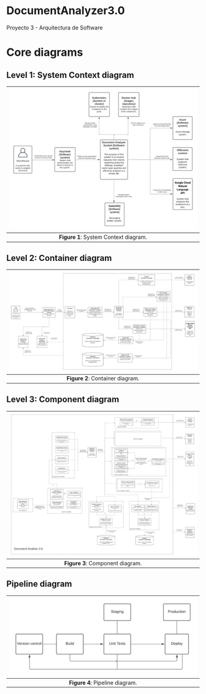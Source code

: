 # DocumentAnalyzer3.0
Proyecto 3 - Arquitectura de Software

# Core diagrams

## Level 1: System Context diagram
|![](images/system-context-diagram.jpeg)|
|:--:|
|**Figure 1**: System Context diagram.|

## Level 2: Container diagram
|![](images/container-diagram.jpeg)|
|:--:|
|**Figure 2**: Container diagram.|

## Level 3: Component diagram
|![](images/component--diagram.jpeg)|
|:--:|
|**Figure 3**: Component diagram.| 

## Pipeline diagram
|![](images/pipeline-diagram.jpeg)|
|:--:|
|**Figure 4**: Pipeline diagram.| 
